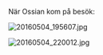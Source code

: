 ﻿När Ossian kom på besök\:

![20160504\_195607\.jpg](httpx://gw1@kode.im/Uploaded/2016/06/18/20160504_195607.jpg)

![20160504\_220012\.jpg](httpx://gw1@kode.im/Uploaded/2016/06/18/20160504_220012.jpg)

